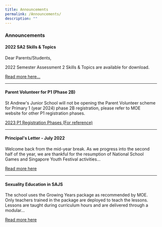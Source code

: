 ```yaml
---
title: Announcements
permalink: /Announcements/
description: ""
---
```

### Announcements

#### 2022 SA2 Skills & Topics

Dear Parents/Students,

2022 Semester Assessment 2 Skills & Topics are available for download.

[Read more here...](https://staging.dnfzur975cvj1.amplifyapp.com/letters-and-updates/2022-semester-assessment-2/)

* * *

#### Parent Volunteer for P1 (Phase 2B)

St Andrew's Junior School will not be opening the Parent Volunteer scheme for Primary 1 (year 2024) phase 2B registration, please refer to MOE website for other P1 registration phases.

[2023 P1 Registration Phases (For reference)](https://www.moe.gov.sg/primary/p1-registration/registration-phases-key-dates)

* * *

#### Principal's Letter - July 2022

Welcome back from the mid-year break. As we progress into the second half of the year, we are thankful for the resumption of National School Games and Singapore Youth Festival activities...

[Read more here](/files/Principals%20Letter%20-%20July%202022.pdf)

* * *

#### Sexuality Education in SAJS

The school uses the Growing Years package as recommended by MOE. Only teachers trained in the package are deployed to teach the lessons. Lessons are taught during curriculum hours and are delivered through a modular...  
  
[Read more here](https://staging.dnfzur975cvj1.amplifyapp.com/committee/Character-Education/sexuality-education/)